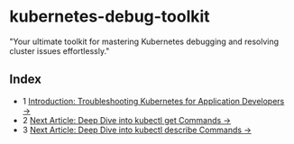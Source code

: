 # kubernetes-debug-toolkit
"Your ultimate toolkit for mastering Kubernetes debugging and resolving cluster issues effortlessly."
## Index
- 1 [Introduction: Troubleshooting Kubernetes for Application Developers →](./1_introduction_updated.md)
- 2 [Next Article: Deep Dive into kubectl get Commands →](./2_kubectl_get.md)
- 3 [Next Article: Deep Dive into kubectl describe Commands →](./3_kubectl_describe.md)